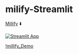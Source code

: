 # milify-Streamlit
[Millify](https://github.com/azaitsev/millify) ⬇️
<br></br>
[![Streamlit App](https://static.streamlit.io/badges/streamlit_badge_black_white.svg)](https://share.streamlit.io/avrabyt/milify-streamlit/main/app.py)


[!millify_Demo](https://github.com/avrabyt/milify-Streamlit/blob/main/millify_demo.gif)
